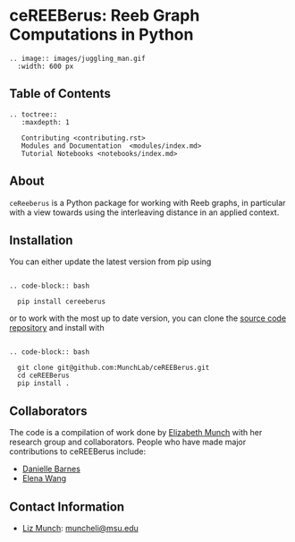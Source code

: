 # ceREEBerus: Reeb Graph Computations in Python

```{eval-rst}
.. image:: images/juggling_man.gif
  :width: 600 px
```

## Table of Contents

```{eval-rst}
.. toctree::
   :maxdepth: 1
   
   Contributing <contributing.rst>
   Modules and Documentation  <modules/index.md>
   Tutorial Notebooks <notebooks/index.md>
```

## About

`ceReeberus` is a Python package for working with Reeb graphs, in particular with a view towards using the interleaving distance in an applied context.

## Installation

You can either update the latest version from pip using

```{eval-rst}

.. code-block:: bash

  pip install cereeberus

```

or to work with the most up to date version, you can clone the [source code repository](https://github.com/MunchLab/ceREEBerus) and install with

```{eval-rst}

.. code-block:: bash

  git clone git@github.com:MunchLab/ceREEBerus.git
  cd ceREEBerus
  pip install .

```

## Collaborators

The code is a compilation of work done by [Elizabeth Munch](http://www.elizabethmunch.com) with her research group and collaborators. People who have made major contributions to ceREEBerus include:

- [Danielle Barnes](https://github.com/barnesd8)
- [Elena Wang](https://elenaxwang.com)

## Contact Information

- [Liz Munch](http://www.elizabethmunch.com): [muncheli@msu.edu](mailto:muncheli@msu.edu)
